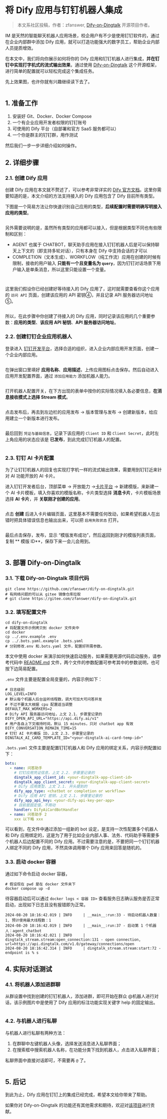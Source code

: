# 将 Dify 应用与钉钉机器人集成

> 本文系社区投稿，作者：zfanswer, [Dify-on-Dingtalk](https://github.com/zfanswer/dify-on-dingtalk) 开源项目作者。

IM 是天然的智能聊天机器人应用场景，校企用户有不少是使用钉钉软件的，通过在企业内部群中添加 Dify 应用，就可以打造功能强大的数字员工，帮助企业内部人员提质增效。

在本文中，我们将向你展示如何将你的 Dify 应用和钉钉机器人进行集成，**并在钉钉中实现打字机式的流式输出效果**，通过使用 [Dify-on-Dingtalk](https://github.com/zfanswer/dify-on-dingtalk) 这个开源框架，进行简单的配置就可以轻松完成这个集成任务。

先上效果图，也许你就有兴趣继续读下去了。

<figure><img src="https://assets-docs.dify.ai//img/zh_CN/use-cases/8c80afe76ed4b8c179875d045e405f96.webp" alt=""><figcaption></figcaption></figure>

## 1. 准备工作

1. 安装好 Git、Docker、Docker Compose
2. 一个有企业应用开发者权限的钉钉账号
3. 可使用的 Dify 平台（自部署和官方 SaaS 服务都可以）
4. 一个你是群主的钉钉群，用作测试

然后我们一步一步详细介绍如何操作。

## 2. 详细步骤

### 2.1. 创建 Dify 应用

创建 Dify 应用在本文就不赘述了，可以参考非常详实的 [Dify 官方文档](https://docs.dify.ai/v/zh-hans/guides/application-orchestrate/creating-an-application)。这里你需要知道的是，本文介绍的方法支持接入的 Dify 应用包含了 Dify 目前所有类型。

下图是一个简易方法让你快速识别自己应用的类型，**后续配置时需要明确写明接入应用的类型**。

<figure><img src="https://assets-docs.dify.ai//img/zh_CN/use-cases/8980ed3ed0a8ea4dda58cb3441da2632.webp" alt=""><figcaption></figcaption></figure>

另外需要说明的是，虽然所有类型的应用都可以接入，但是根据类型不同也有些限制和区别：

* AGENT 也属于 CHATBOT，聊天助手应用在接入钉钉机器人后是可以保持聊天上下文的（即支持多轮对话），只有本身在 Dify 中支持会话的才可以
* COMPLETION（文本生成）、WORKFLOW（纯工作流）应用在创建的时候有限制，接收的用户输入 **只能有一个且变量名为 `query`**，因为钉钉对话场景下用户输入是单条消息，所以这里只能设置一个变量。

<figure><img src="https://assets-docs.dify.ai//img/zh_CN/use-cases/6ead6f147d5d6cb58f55979b968de2e0.webp" alt=""><figcaption></figcaption></figure>

<figure><img src="https://assets-docs.dify.ai//img/zh_CN/use-cases/f4a820601424c11963c0291357e7e5cf.webp" alt=""><figcaption></figcaption></figure>

这里我们假设你已经创建好等待接入的 Dify 应用了，这时就需要查看你这个应用的 `访问 API` 页面，创建该应用的 API 密钥④，并且记录 API 服务器访问地址⑤。

<figure><img src="https://assets-docs.dify.ai//img/zh_CN/use-cases/5293b81a727218d7d4dca0ae67b56601.webp" alt=""><figcaption></figcaption></figure>

所以，在此步骤中你创建了待接入的 Dify 应用，同时记录该应用的几个重要参数：**应用的类型**、**该应用 API 秘钥**、**API 服务器访问地址**。

### 2.2. 创建钉钉企业应用机器人

登录进入 [钉钉开发平台](https://open-dev.dingtalk.com/)，选择合适的组织，进入企业内部应用开发页面，创建一个企业内部应用。

<figure><img src="https://assets-docs.dify.ai//img/zh_CN/use-cases/8dcf4c47133c4a1c5c6cd4aef6c75ca8.webp" alt=""><figcaption></figcaption></figure>

在弹出窗口里填好 **应用名称**、**应用描述**，上传应用图标点击保存。然后自动进入应用开发配置界面，通过 `添加应用能力` 添加机器人能力。

<figure><img src="https://assets-docs.dify.ai//img/zh_CN/use-cases/967a5b0ed71ddedd59cca9fdfe495f88.webp" alt=""><figcaption></figcaption></figure>

打开机器人配置开关，在下方出现的表单中按你的实际情况填入各必要信息，**在消息接收模式上选择 Stream 模式**。

<figure><img src="https://assets-docs.dify.ai//img/zh_CN/use-cases/fb71939b0f42a9073869d214076991b0.webp" alt=""><figcaption></figcaption></figure>

点击发布后，再去到左边栏的应用发布 -> 版本管理与发布 -> 创建新版本，给应用建立一个新版本进行发布。

<figure><img src="https://assets-docs.dify.ai//img/zh_CN/use-cases/89671bd47bf5bbcb05145384b33c820c.webp" alt=""><figcaption></figcaption></figure>

最后回到 `凭证与基础信息`，记录下该应用的 `Client ID` 和 `Client Secret`，此时左上角应用的状态应该是 **已发布**，到此完成钉钉机器人的配置。

<figure><img src="https://assets-docs.dify.ai//img/zh_CN/use-cases/ab0d62bac8f306de3cc0df57f6e9c402.webp" alt=""><figcaption></figcaption></figure>

### 2.3. 钉钉 AI 卡片配置

为了让钉钉机器人的回复也实现打字机一样的流式输出效果，需要用到钉钉近来针对 AI 功能开放的 AI 卡片。

进入钉钉开发者后台，顶部菜单 -> 开放能力 ->[卡片平台](https://open-dev.dingtalk.com/fe/card) -> 新建模版，来新建一个 AI 卡片模板，填入你喜欢的模版名称，卡片类型选择 **消息卡片**，卡片模板场景选择 **AI 卡片**，并 **关联刚才创建的应用**。

<figure><img src="https://assets-docs.dify.ai//img/zh_CN/use-cases/fdeeeaf2bcc59c755ae79328c4e6a81c.webp" alt=""><figcaption></figcaption></figure>

点击 **创建** 后进入卡片编辑页面，这里基本不需要任何改动，如果希望机器人在出错时把具体错误信息也输出出来，可以把 `启用失败状态` 打开。

<figure><img src="https://assets-docs.dify.ai//img/zh_CN/use-cases/724cd9a9f10bc332e1d9b75ad6e7a2e2.webp" alt=""><figcaption></figcaption></figure>

最后点击保存，发布，显示 “模版发布成功”，然后返回到刚才的模版列表页面，复制 \*\* 模版 ID\*\*，保存下来一会儿会用到。

<figure><img src="https://assets-docs.dify.ai//img/zh_CN/use-cases/585ff8062f22c4d18219209daaf147ad.webp" alt=""><figcaption></figcaption></figure>

## 3. 部署 Dify-on-Dingtalk

### 3.1. 下载 Dify-on-Dingtalk 项目代码

```shell
git clone https://github.com/zfanswer/dify-on-dingtalk.git
# 有网络问题的可以从 gitee 镜像仓库拉取
# git clone https://gitee.com/zfanswer/dify-on-dingtalk.git
```

### 3.2. 填写配置文件

```shell
cd dify-on-dingtalk
# 将配置文件示例拷贝到 docker 文件夹中
cd docker
cp ../.env.example .env
cp ../.bots.yaml.example .bots.yaml
# 分别修改.env 和.bots.yaml 文件，配置好所需参数。
```

本文中使用 docker 来演示如何快速启动服务，如果需要用源代码启动服务，请参考代码中 [README.md](https://github.com/zfanswer/dify-on-dingtalk/blob/main/README.md#env%25) 文件，两个文件的参数配置可参考其中的参数说明，也可按下边简易配置。

`.env` 文件主要是配置全局变量的，内容示例如下：

```shell
# 日志级别
LOG_LEVEL=INFO
# 默认每个机器人后台监听线程数，调大可加大可问答并发
# 不过不要太大根据 cpu 配置适当调整
DEFAULT_MAX_WORKERS=2
# Dify API 服务器访问地址，上文 2.1. 步骤里记录的
DIFY_OPEN_API_URL="https://api.dify.ai/v1"
# 用户各自上下文维持时间，默认 15 minutes，只对 chatbot app 有效
DIFY_CONVERSATION_REMAIN_TIME=15
# 钉钉 AI 卡片模版 ID，上文 2.3. 步骤里记录的
DINGTALK_AI_CARD_TEMPLATE_ID="<your-dingtalk-ai-card-temp-id>"
```

`.bots.yaml` 文件主要是配置钉钉机器人和 Dify 应用的绑定关系，内容示例配置如下：

```yaml
bots:
  - name: 问答助手
    # 钉钉应用凭证信息，上文 2.2. 步骤里记录的
    dingtalk_app_client_id: <your-dingtalk-app-client-id>
    dingtalk_app_client_secret: <your-dingtalk-app-client-secret>
    # Dify 应用类型，上文 2.1. 开头提到的
    dify_app_type: <chatbot or completion or workflow>
    # Dify 应用 API 密钥，上文 2.1. 步骤里记录的
    dify_app_api_key: <your-dify-api-key-per-app>
    # 目前是固定值，不用动
    handler: DifyAiCardBotHandler
  - name: 问答助手 2
    xxx 以下略 xxx
```

可以看到，在文件中通过添加一组新的 bot 设定，是支持一次性配置多个机器人和 Dify 应用绑定的，这是为了用于比如企业内部人事、法务、代码助手等需要多个机器人后边配置不同的 Dify 应用。不过需要注意的是，不要把同一个钉钉机器人绑定不同的 Dify 应用，不然具体调用哪个 Dify 应用来回答是随机的。

### 3.3. 启动 docker 容器

通过如下命令启动 docker 容器，

```shell
# 假设现在 pwd 是在 docker 文件夹下
docker compose up -d
```

待容器启动后可以通过 `docker logs < 容器 ID>` 查看服务日志确认服务是否正常启动，出现如下日志且没有报错即为正常。

```shell
2024-08-20 18:16:42.019 | INFO     | __main__:run:33 - 待启动机器人数量：1, 预计使用最大线程数：1
2024-08-20 18:16:42.019 | INFO     | __main__:run:37 - 启动第 1 个机器人：agent_chatbot
2024-08-20 18:16:42.021 | INFO     | dingtalk_stream.stream:open_connection:131 - open connection, url=https://api.dingtalk.com/v1.0/gateway/connections/open
2024-08-20 18:16:42.314 | INFO     | dingtalk_stream.stream:start:72 - endpoint is % s
```

## 4. 实际对话测试

### 4.1. 将机器人添加进群聊

从群设置中找到创建的钉钉机器人，添加进群，即可开始在群众 @机器人进行对话，该示例图片中是使用了 Dify 应用的标注功能实现关键字 help 的固定输出。

<figure><img src="https://assets-docs.dify.ai//img/zh_CN/use-cases/3ef1b6b33fe8df0ea8fdc68c0669df48.webp" alt=""><figcaption></figcaption></figure>

### 4.2. 与机器人进行私聊

与机器人进行私聊有两种方法：

1. 在群聊中左键机器人头像，选择发送消息进入私聊界面；
2. 在搜索框中搜索机器人名称，在功能分类下找到机器人，点击进入私聊界面；

私聊界面中直接对话即可，不需要再 `@` 了。

<figure><img src="https://assets-docs.dify.ai//img/zh_CN/use-cases/8c80afe76ed4b8c179875d045e405f96.webp" alt=""><figcaption></figcaption></figure>

## 5. 后记

到此为止，Dify 应用在钉钉上的集成已经完成，希望本文给你带来了帮助。

如果你对 Dify-on-Dingtalk 的功能还有其他需求和期待，欢迎对[该项目](https://github.com/zfanswer/dify-on-dingtalk)进行贡献。
